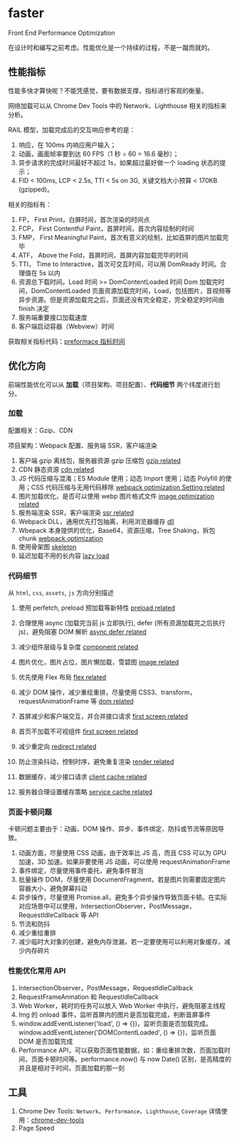 # faster
Front End Performance Optimization

在设计时和编写之前考虑。性能优化是一个持续的过程，不是一蹴而就的。

## 性能指标

性能多快才算快呢？不能凭感觉，要有数据支撑，指标进行客观的衡量。

网络加载可以从 Chrome Dev Tools 中的 Network、Lighthouse 相关的指标来分析。

RAIL 模型，加载完成后的交互响应参考的是：
1. 响应，在 100ms 内响应用户输入；
2. 动画，画面帧率要到达 60 FPS（1 秒 ÷ 60 = 16.6 毫秒）；
3. 异步请求的完成时间最好不超过 1s，如果超过最好做一个 loading 状态的提示；
4. FID < 100ms, LCP < 2.5s, TTI < 5s on 3G, 关键文档大小预算 < 170KB (gzipped)。

相关的指标有：
1. FP， First Print，白屏时间，首次渲染的时间点
2. FCP， First Contentful Paint，首屏时间，首次内容绘制的时间
3. FMP， First Meaningful Paint，首次有意义的绘制，比如首屏的图片加载完毕
4. ATF， Above the Fold，首屏时间，首屏内容加载完毕的时间
5. TTI， Time to Interactive，首次可交互时间，可以用 DomReady 时间。合理值在 5s 以内
6. 资源总下载时间。Load 时间 >= DomContentLoaded 时间
  Dom 加载完时间，DomContentLoaded
  页面资源加载完时间，Load，包括图片，音视频等异步资源。但是资源加载完之后，页面还没有完全稳定，完全稳定的时间由 finish 决定
7. 服务端重要接口加载速度
8. 客户端启动容器（Webview）时间

获取相关指标代码：[preformace 指标时间](./src/performance.md)

## 优化方向

前端性能优化可以从 **加载**（项目架构、项目配置）、**代码细节** 两个纬度进行划分。

### 加载

配置相关：Gzip、CDN

项目架构：Webpack 配置、服务端 SSR，客户端渲染

1. 客户端 gzip 离线包，服务器资源 gzip 压缩包 [gzip related](./src/optimization-direction/gzip.md)
2. CDN 静态资源 [cdn related](./src/optimization-direction/cdn.md)
3. JS 代码压缩与混淆；ES Module 使用；动态 Import 使用；动态 Polyfill 的使用；CSS 代码压缩与无用代码移除 [webpack optimization Setting related](./src/optimization-direction/building-tools-optimization-setting.md)
4. 图片加载优化，是否可以使用 webp 图片格式文件 [image optimization related](./src/optimization-direction/image-optimization.md)
5. 服务端渲染 SSR，客户端渲染 [ssr related](./src/optimization-direction/ssr.md)
6. Webpack DLL，通用优先打包抽离，利用浏览器缓存 [dll](./src/optimization-direction/dll.md)
7. Wbepack 本身提供的优化，Base64，资源压缩，Tree Shaking，拆包 chunk [webpack optimization](./src/optimization-direction/webpack-optimization.md)
8. 使用骨架图 [skeleton](./src/optimization-direction/skeleton.md) 
9. 延迟加载不用的长内容 [lazy load](./src/optimization-direction/lazy-load.md)

### 代码细节

从 `html`, `css`, `assets`, `js` 方向分别描述

1. 使用 perfetch, preload 预加载等新特性 [preload related](./src/optimization-direction/preload.md)
2. 合理使用 async (加载完当前 js 立即执行), defer (所有资源加载完之后执行 js)，避免阻塞 DOM 解析 [async defer related](./src/optimization-direction/async-defer.md)
3. 减少组件层级与复杂度 [component related](./src/optimization-direction/component.md)
4. 图片优化，图片占位，图片懒加载，雪碧图 [image related](./src/optimization-direction/image.md)

5. 优先使用 Flex 布局 [flex related](./src/optimization-direction/flex.md)
6. 减少 DOM 操作，减少重绘重排，尽量使用 CSS3、transform，requestAnimationFrame 等 [dom related](./src/optimization-direction/dom.md)

7. 首屏减少和客户端交互，并合并接口请求 [first screen related](./src/optimization-direction/first-screen.md)
8. 首页不加载不可视组件 [first screen related](./src/optimization-direction/first-screen.md)
9. 减少重定向 [redirect related](./src/optimization-direction/redirect.md)
10. 防止渲染抖动，控制时序，避免重复渲染 [render related](./src/optimization-direction/render.md)
11. 数据缓存，减少接口请求 [client cache related](./src/optimization-direction/cache.md)
12. 服务器合理设置缓存策略 [service cache related](./src/optimization-direction/cache.md)

### 页面卡顿问题

卡顿问题主要由于：动画、DOM 操作、异步、事件绑定、防抖或节流等原因导致。

1. 动画方面，尽量使用 CSS 动画，由于效率比 JS 高，而且 CSS 可以为 GPU 加速，3D 加速。如果非要使用 JS 动画，可以使用 requestAnimationFrame
2. 事件绑定，尽量使用事件委托，避免事件冒泡
3. 批量操作 DOM，尽量使用 DocumentFragment，若是图片则需要固定图片容器大小，避免屏幕抖动
4. 异步操作，尽量使用 Promise.all，避免多个异步操作导致页面卡顿。在实际对应场景中可以使用，IntersectionObserver，PostMessage，RequestIdleCallback 等 API
5. 节流和防抖
6. 减少重绘重排
7. 减少临时大对象的创建，避免内存泄漏，若一定要使用可以利用对象缓存，减少内存碎片

### 性能优化常用 API

1. IntersectionObserver，PostMessage，RequestIdleCallback
2. RequestFrameAnmation 和 RequestIdleCallback
3. Web Worker，耗时的任务可以放入 Web Worker 中执行，避免阻塞主线程
4. Img 的 onload 事件，监听首屏内的图片是否加载完成，判断首屏事件
5. window.addEventListener('load', () => {})，监听页面是否加载完成。 window.addEventListener('DOMContentLoaded', () => {})，监听页面 DOM 是否加载完成
6. Performance API，可以获取页面性能数据，如：重绘重排次数，页面加载时间，页面卡顿时间等。performance.now() 与 now Date() 区别，是高精度的并且是相对于时间，页面加载的那一刻

## 工具

1. Chrome Dev Tools: `Network`、`Performance`、`Lighthouse`, `Coverage`
详情使用：[chrome-dev-tools](./src/chrome-dev-tools.md)
2. Page Speed
